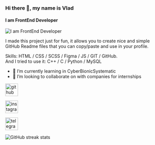 ### Hi there 👋, my name is Vlad
#### I am FrontEnd Developer
![I am FrontEnd Developer](https://media.giphy.com/media/2IudUHdI075HL02Pkk/giphy.gif)

I made this project just for fun, it allows you to create nice and simple GitHub Readme files that you can copy/paste and use in your profile.

Skills: HTML / CSS / SCSS / Figma / JS / GIT / GitHub.<br>And I tried to use it: C++ / C / Python / MySQL

- 🌱 I’m currently learning in CyberBionicSystematic 
- 👯 I’m looking to collaborate on with companies for internships 


[<img src='https://cdn.jsdelivr.net/npm/simple-icons@3.0.1/icons/github.svg' alt='github' height='40'>](https://github.com/gluzik)  
 
[<img src='https://cdn.jsdelivr.net/npm/simple-icons@3.0.1/icons/instagram.svg' alt='instagram' height='40'>](https://www.instagram.com/gluziik/)  

[<img src='https://cdn.jsdelivr.net/npm/simple-icons@3.0.1/icons/telegram.svg' alt='telegram' height='40'>](https://t.me/gluziik)  

![GitHub streak stats](https://streak-stats.demolab.com/?user=gluzik)  

